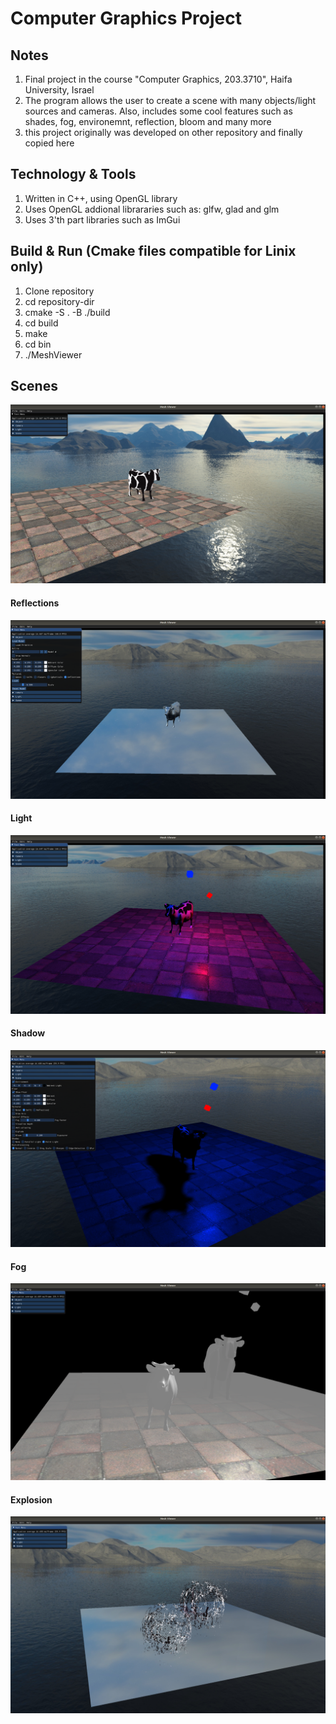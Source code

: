 # Computer Graphics Project

## Notes
1. Final project in the course "Computer Graphics, 203.3710", Haifa University, Israel
2. The program allows the user to create a scene with many objects/light sources and cameras. Also, includes some cool features such as shades, fog, environemnt, reflection, bloom and many more
3. this project originally was developed on other repository and finally copied here

## Technology & Tools
1. Written in C++, using OpenGL library
2. Uses OpenGL addional librararies such as: glfw, glad and glm
3. Uses 3'th part libraries such as ImGui

## Build & Run (Cmake files compatible for Linix only)
1. Clone repository</br>
2. cd repository-dir</br>
3. cmake -S . -B ./build</br>
4. cd build</br>
5. make</br>
6. cd bin</br>
7. ./MeshViewer</br>

## Scenes
![alt text](Photos/Scene_1.png "Title")
#### Reflections
![alt text](Photos/Scene_2.png "Title")
#### Light
![alt text](Photos/Scene_3.png "Title")
#### Shadow
![alt text](Photos/Scene_4.png "Title")
#### Fog
![alt text](Photos/Scene_5.png "Title")
#### Explosion
![alt text](Photos/Scene_6.png "Title")
